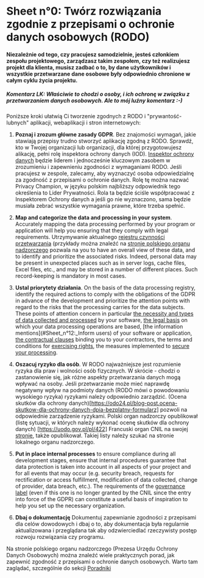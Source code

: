 # Sheet n°0: Twórz rozwiązania zgodnie z przepisami o ochronie danych osobowych (RODO)

#### Niezależnie od tego, czy pracujesz samodzielnie, jesteś członkiem zespołu projektowego, zarządzasz takim zespołem, czy też realizujesz projekt dla klienta, musisz zadbać o to, by dane użytkowników i wszystkie przetwarzane dane osobowe były odpowiednio chronione w całym cyklu życia projektu. 

##### Komentarz LK: Właściwie to chodzi o osoby, i ich ochronę w związku z przetwarzaniem danych osobowych. Ale to mój luźny komentarz :-)

Poniższe kroki ułatwią  Ci tworzenie zgodnych z RODO i "prywantość-lubnych" aplikacji, webaplikacji i stron internetowych:

1. **Poznaj i zrozum główne zasady GDPR**. Bez znajomości wymagań, jakie stawiają przepisy trudno stworzyć aplikację zgodną z RODO. Sprawdź, kto w Twojej organizacji lub organizacji, dla której przygotowujesz alikację,  pełni rolę inspektora ochrony danych (IOD). [Inspektor ochrony danych](https://uodo.gov.pl/p/najwazniejsze-tematy/inspektor-ochrony-danych) będzie liderem i jednocześnie kluczowym zasobem w zrozumieniu i zapewnieniu zgodności z wymaganiami RODO. Jeśli  pracujesz w zespole, zalecamy, aby wyznaczyć osoba odpowiedzialnę za zgodność z przepisami o ochronie danych. Rolę tę można nazwać Privacy Champion, w języku polskim najbliższy odpowiednik tego określenia to Lider Prywatności. Rola ta będzie ściśle współpracować z Inspektorem Ochrony danych a jeśli go nie wyznaczono, sama będzie musiała zebrać wszystkie wymagania prawne, które trzeba spełnić.  

2. **Map and categorize the data and processing in your system**. Accurately mapping the data processing performed by your program or application will help you ensuring that they comply with legal requirements. Utrzymywanie aktualnego [rejestru czynności przetwarzania](https://uodo.gov.pl/pl/123/214) (przykłady można znaleźć na [stronie polskiego organu nadzorczego](https://uodo.gov.pl/) pozwala na you to have an overall view of these data, and to identify and prioritize the associated risks. Indeed, personal data may be present in unexpected places such as in server logs, cache files, Excel files, etc., and may be stored in a number of different places. Such record-keeping is mandatory in most cases.

3. **Ustal priorytety działania**. On the basis of the data processing registry, identify the required actions to comply with the obligations of the GDPR in advance of the development and prioritize the attention points with regard to the risks that the processing carries for the data subjects. These points of attention concern in particular [the necessity and types of data collected and processed](#Sheet_n°7:_Minimize_the_data_collection) by your software, [the legal basis](#Sheet_n°15:_Take_into_account_the_legal_basis_in_the_technical_implementation) on which your data processing operations are based, [the information mentions](#Sheet_n°12:_Inform users) of your software or application, [the contractual clauses](#Sheet_n°5_:_Make_an_informed_choice_of_its_architecture) binding you to your contractors, the terms and conditions for [exercising rights](#Sheet_n°13:_Prepare_for_the_exercise_of_people_rights), the measures implemented to [secure your processing](#Sheet_n°6:_Secure_your_websites,_applications_and_servers).

4. **Oszacuj ryzyko dla osób**. W RODO najważniejsze jest rozumienie ryzyka dla praw i wolności osób fizycznych. W skrócie - chodzi o zastanowienie się, jak różne aspekty przetwarzania danych mogą wpływać na osoby. Jeśli przetwarzanie może mieć naprawdę negatywny wpływ na podmioty danych (RODO mówi o powodowaniu wysokiego ryzyka) ryzykami należy odpowiednio zarządzić. (Ocena skutków dla ochrony danych)[https://odo24.pl/blog-post.ocena-skutkow-dla-ochrony-danych-dpia-bezplatny-formularz]  pozwoli na odpowiednie zarządzenie ryzykami. Polski organ nadzorczy opublikował (listę sytuacji, w których należy wykonać ocenę skutków dla ochrony danych) [https://uodo.gov.pl/pl/422] Francuski organ CNIL na swojej [stronie](https://www.cnil.fr/sites/default/files/atoms/files/liste-traitements-aipd-requise.pdf), także opublikował. Takiej listy należy szukać na stronie lokalnego organu nadzorczego.

5. **Put in place internal processes** to ensure compliance during all development stages, ensure that internal procedures guarantee that data protection is taken into account in all aspects of your project and for all events that may occur (e.g. security breach, requests for rectification or access fulfillment, modification of data collected, change of provider, data breach, etc.). The requirements of the [governance label](https://www.cnil.fr/sites/default/files/typo/document/CNIL_Privacy_Seal-Governance-EN.pdf) (even if this one is no longer granted by the CNIL since the entry into force of the GDPR) can constitute a useful basis of inspiration to help you set up the necessary organization. 

6. **Dbaj o dokumentację** Dokumentuj zapewnianie zgodności z przepisami dla celów dowodowych i dbaj o to, aby dokumentacja była regularnie aktualizowana i przeglądana tak aby odzwierciedlać rzeczywisty postęp rozwoju rozwiązania czy programu. 

Na stronie polskiego organu nadzorczego (Prezesa Urzędu Ochrony Danych Osobowych) można znaleźć wiele praktycznych porad, jak zapewnić zgodność z przepisami o ochronie danych osobowych. Warto tam zaglądać, szczególnie do sekcji [Poradniki](https://uodo.gov.pl/pl/p/poradniki)
